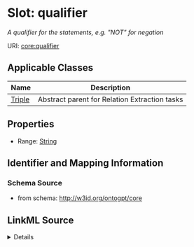 # Slot: qualifier
_A qualifier for the statements, e.g. "NOT" for negation_


URI: [core:qualifier](http://w3id.org/ontogpt/core/qualifier)



<!-- no inheritance hierarchy -->




## Applicable Classes

| Name | Description |
| --- | --- |
[Triple](Triple.md) | Abstract parent for Relation Extraction tasks






## Properties

* Range: [String](String.md)







## Identifier and Mapping Information







### Schema Source


* from schema: http://w3id.org/ontogpt/core




## LinkML Source

<details>
```yaml
name: qualifier
description: A qualifier for the statements, e.g. "NOT" for negation
from_schema: http://w3id.org/ontogpt/core
rank: 1000
alias: qualifier
owner: Triple
domain_of:
- Triple
range: string

```
</details>